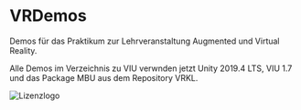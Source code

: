 # VRDemos
Demos für das Praktikum zur Lehrveranstaltung Augmented und Virtual Reality. 

Alle Demos im Verzeichnis zu VIU verwnden jetzt Unity 2019.4 LTS, VIU 1.7 und das Package MBU aus dem Repository VRKL.

![Lizenzlogo](https://licensebuttons.net/l/by-nc-sa/3.0/de/88x31.png)
